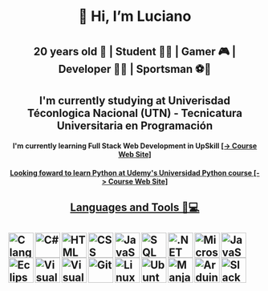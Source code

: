 <div align="center">
  <h1>👋 Hi, I’m Luciano<h1>
  <h2>20 years old 👦 | Student 👨‍🎓 | Gamer 🎮 | Developer 👨‍💻 | Sportsman ⚽🥊<h3>
  <h2>I'm currently studying at Univerisdad Téconlogica Nacional (UTN) - Tecnicatura Universitaria en Programación<h4>
  <h4>I'm currently learning Full Stack Web Development in UpSkill <a href="https://upskillcourses.com/courses/essential-web-developer-course">[-> Course Web Site]<h4>
  <h4>Looking foward to learn Python at Udemy's Universidad Python course <a href="https://www.udemy.com/course/universidad-python-desde-cero-hasta-experto-django-flask-rest-web/">[-> Course Web Site]<h4>
</div>

<div align="left">
  <h2 align="center">Languages and Tools 🏅💻<h2>
  <p>
    <!--Lenguajes-->
    <a href="https://www.cprogramming.com/" target="_blank"><img align="left" alt="C langauge" width="50" src="https://seeklogo.com/images/C/c-logo-672525892C-seeklogo.com.png"></a>
    <a href="https://docs.microsoft.com/en-us/dotnet/csharp/" target="_blank"><img align="left" alt="C#" width="50" src="https://seeklogo.com/images/C/c-sharp-c-logo-02F17714BA-seeklogo.com.png"></a>
    <a href="https://www.w3schools.com/html/html_intro.asp" target="_blank"><img align="left" alt="HTML" width="50" src="https://seeklogo.com/images/H/html5-logo-EF92D240D7-seeklogo.com.png"></a>
    <a href="https://www.w3schools.com/css/css_intro.asp" target="_blank"><img align="left" alt="CSS" width="50" src="https://seeklogo.com/images/C/css3-logo-8724075274-seeklogo.com.png"></a>
    <a href="https://www.w3schools.com/js/js_intro.asp" target="_blank"><img align="left" alt="JavaScript" width="50" src="https://seeklogo.com/images/J/javascript-logo-8892AEFCAC-seeklogo.com.png"></a>
    <a href="https://www.mysql.com/" target="_blank"><img align="left" alt="SQL" width="50" src="https://w7.pngwing.com/pngs/167/148/png-transparent-microsoft-azure-sql-database-microsoft-sql-server-database-blue-text-logo-thumbnail.png"></a>
    <!--Frameworks-->
    <a href="https://dotnet.microsoft.com/" target="_blank"><img align="left" alt=".NET Core" width="50" src="https://seeklogo.com/images/1/net-core-logo-E82CE4F701-seeklogo.com.png"></a>
    <a href="https://www.microsoft.com/es-ar/download/details.aspx?id=30653" target="_blank"><img align=".NET FrameWork" alt="JavaScript" width="50" src="https://seeklogo.com/images/M/microsoft-net-framework-logo-B9BA1A3DA1-seeklogo.com.png"></a>
    <a href="https://www.microsoft.com/es-es/sql-server/sql-server-downloads" target="_blank"><img align="left" alt="Microsoft SQL" width="50" src="https://seeklogo.com/images/M/microsoft-sql-server-logo-96AF49E2B3-seeklogo.com.png"></a>
    <!--IDE's y Herramientas-->
    <a href="https://www.eclipse.org/" target="_blank"><img align="left" alt="Eclipse" width="50" src="https://seeklogo.com/images/E/eclipse-logo-85FE4BEA34-seeklogo.com.png"></a>
    <a href="https://visualstudio.microsoft.com/es/downloads/" target="_blank"><img align="left" alt="Visual Studio" width="50" src="https://seeklogo.com/images/V/visual-studio-logo-14F95CF819-seeklogo.com.png"></a>
    <a href="https://code.visualstudio.com/" target="_blank"><img align="left" alt="Visual Studio Code" width="50" src="https://seeklogo.com/images/V/visual-studio-code-logo-284BC24C39-seeklogo.com.png"></a>
    <a href="https://git-scm.com/" target="_blank"><img align="left" alt="Git" width="50" src="https://seeklogo.com/images/G/git-logo-CD8D6F1C09-seeklogo.com.png"></a>
    <a href="https://linux.org/" target="_blank"><img align="left" alt="Linux" width="50" src="https://seeklogo.com/images/L/linux-logo-3793382FC8-seeklogo.com.png"></a>
    <a href="https://ubuntu.com/" target="_blank"><img align="left" alt="Ubuntu" width="50" src="https://seeklogo.com/images/U/ubuntu-logo-8FDEC6A07B-seeklogo.com.png"></a>
    <a href="https://manjaro.org/" target="_blank"><img align="left" alt="Manjaro" width="50" src="https://seeklogo.com/images/M/manjaro-logo-CF438BDF99-seeklogo.com.png"></a>
    <a href="https://www.arduino.cc/" target="_blank"><img align="left" alt="Arduino" width="50" src="https://seeklogo.com/images/A/arduino-logo-BC7CBC1DAA-seeklogo.com.png"></a>
    <a href="https://slack.com/" target="_blank"><img align="left" alt="Slack" width="50" src="https://seeklogo.com/images/S/slack-technologies-logo-3201750435-seeklogo.com.png"></a>
  </p>
</div>

